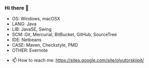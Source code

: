### Hi there 👋

- OS: Windows, macOSX
- LANG: Java
- LIB: JavaSE, Swing
- SCM: Git, Mercurial, BitBucket, GitHub, SourceTree
- IDE: Netbeans
- CASE: Maven, Checkstyle, PMD
- OTHER: Evernote


+ 📫 How to reach me: https://sites.google.com/site/olyutorskiipit/

<!--
**olyutorskii/olyutorskii** is a ✨ _special_ ✨ repository because its `README.md` (this file) appears on your GitHub profile.

Here are some ideas to get you started:

- 🔭 I’m currently working on ...
- 🌱 I’m currently learning ...
- 👯 I’m looking to collaborate on ...
- 🤔 I’m looking for help with ...
- 💬 Ask me about ...
- 📫 How to reach me: ...
- 😄 Pronouns: ...
- ⚡ Fun fact: ...
-->

